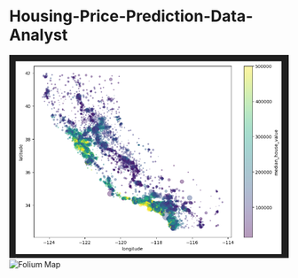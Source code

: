 # Housing-Price-Prediction-Data-Analyst
 
![Heat Map](images/data1.png)
![Folium Map](images/model_comparison.png)
